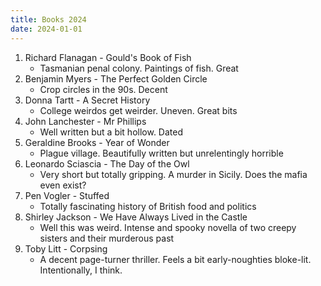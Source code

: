```yaml
---
title: Books 2024
date: 2024-01-01
---
```


1. Richard Flanagan - Gould's Book of Fish
    - Tasmanian penal colony. Paintings of fish. Great
1. Benjamin Myers - The Perfect Golden Circle
    - Crop circles in the 90s. Decent
1. Donna Tartt - A Secret History
    - College weirdos get weirder. Uneven. Great bits
1. John Lanchester - Mr Phillips
    - Well written but a bit hollow. Dated
1. Geraldine Brooks - Year of Wonder
    - Plague village. Beautifully written but unrelentingly horrible
1. Leonardo Sciascia - The Day of the Owl
    - Very short but totally gripping. A murder in Sicily. Does the mafia even exist?
1. Pen Vogler - Stuffed
    - Totally fascinating history of British food and politics
1. Shirley Jackson - We Have Always Lived in the Castle
    - Well this was weird. Intense and spooky novella of two creepy sisters and their murderous past
1. Toby Litt - Corpsing
    - A decent page-turner thriller. Feels a bit early-noughties bloke-lit. Intentionally, I think.
